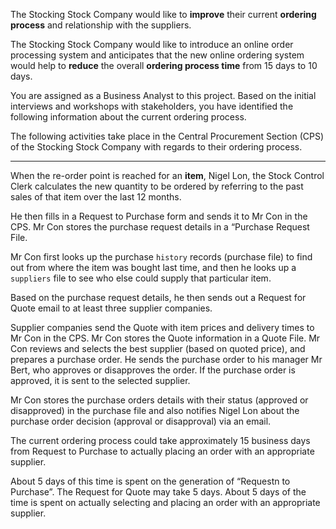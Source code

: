 The Stocking Stock Company would like to **improve** their current **ordering process** and relationship with the suppliers.

The Stocking Stock Company would like to introduce an online order processing system and anticipates that the new online ordering system would help to **reduce** the overall **ordering process time** from 15 days to 10 days.

You are assigned as a Business Analyst to this project. Based on the initial interviews and workshops with stakeholders, you have identified the following information about the current ordering process.

The following activities take place in the Central Procurement Section (CPS) of the Stocking Stock Company with regards to their ordering process.

---

When the re-order point is reached for an **item**, Nigel Lon, the Stock Control Clerk calculates the new quantity to be ordered by referring to the past sales of that item over the last 12 months. 

He then fills in a Request to Purchase form and sends it to Mr Con in the CPS. Mr Con stores the purchase request details in a “Purchase
Request File.

Mr Con first looks up the purchase `history` records (purchase file) to find out from where the item was bought last time, and then he looks up a `suppliers` file to see who else could supply that particular item.

Based on the purchase request details, he then sends out a Request for Quote email to at least three supplier companies.

Supplier companies send the Quote with item prices and delivery times to Mr Con in the CPS. Mr Con stores the Quote information in a Quote File.
Mr Con reviews and selects the best supplier (based on quoted price), and prepares a purchase order. He sends the purchase order to his manager Mr Bert, who approves or disapproves the order. If the purchase order is approved, it is sent to the selected supplier.

Mr Con stores the purchase orders details with their status (approved or disapproved) in the purchase file and also notifies Nigel Lon about the purchase order decision (approval or disapproval) via an email.

The current ordering process could take approximately 15 business days from Request to Purchase to actually placing an order with an appropriate supplier.

About 5 days of this time is spent on the generation of “Requestn to Purchase”. The Request for Quote may take 5 days. About 5 days of the time is spent on actually selecting and placing an order with an appropriate supplier.
